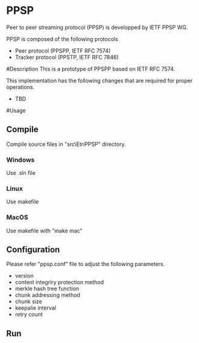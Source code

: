 # PPSP
Peer to peer streaming protocol (PPSP) is developped by IETF PPSP WG.

PPSP is composed of the following  protocols
* Peer protocol (PPSPP, IETF RFC 7574)
* Tracker protocol (PPSTP, IETF RFC 7846)


#Description
This is a prototype of PPSPP based on IETF RFC 7574.

This implementation has the following changes that are required for proper operations.
* TBD

#Usage
## Compile
Compile source files in "src\EtriPPSP" directory.

### Windows
Use .sln file
### Linux
Use makefile
### MacOS
Use makefile with "make mac"

## Configuration
Please refer "ppsp.conf" file to adjust the following parameters.
* version
* content integriry protection method
* merkle hash tree function
* chunk addressing method
* chunk size
* keepalie interval
* retry count

## Run






